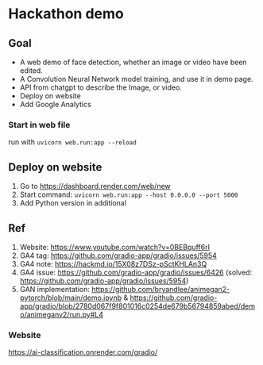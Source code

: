 # Hackathon demo
## Goal
- A web demo of face detection, whether an image or video have been edited.
- A Convolution Neural Network model training, and use it in demo page.
- API from chatgpt to describe the Image, or video.
- Deploy on website
- Add Google Analytics

### Start in web file
run with `uvicorn web.run:app --reload`

## Deploy on website
1. Go to https://dashboard.render.com/web/new
2. Start command: `uvicorn web.run:app --host 0.0.0.0 --port 5000`
3. Add Python version in additional

## Ref
1. Website: https://www.youtube.com/watch?v=0BEBquff6rI
2. GA4 tag: https://github.com/gradio-app/gradio/issues/5954
3. GA4 note: https://hackmd.io/15X08z7DSz-pSctKHLAn3Q
4. GA4 issue: https://github.com/gradio-app/gradio/issues/6426 (solved: https://github.com/gradio-app/gradio/issues/5954)
5. GAN implementation: https://github.com/bryandlee/animegan2-pytorch/blob/main/demo.ipynb & https://github.com/gradio-app/gradio/blob/2780d067f9f801016c0254de679b56794859abed/demo/animeganv2/run.py#L4

### Website

https://ai-classification.onrender.com/gradio/